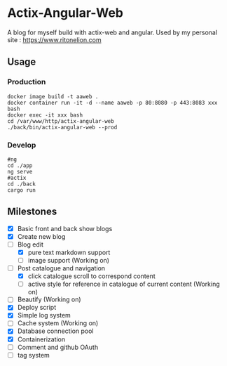 # Actix-Angular-Web

A blog for myself build with actix-web and angular. Used by my personal site : https://www.ritonelion.com

## Usage

### Production

```shell
docker image build -t aaweb .
docker container run -it -d --name aaweb -p 80:8080 -p 443:8083 xxx bash
docker exec -it xxx bash
cd /var/www/http/actix-angular-web
./back/bin/actix-angular-web --prod
```

### Develop

```shell
#ng
cd ./app
ng serve
#actix
cd ./back
cargo run
```

## Milestones

- [x] Basic front and back show blogs
- [x] Create new blog
- [ ] Blog edit
    - [x] pure text markdown support
    - [ ] image support (Working on)
- [ ] Post catalogue and navigation
    - [x] click catalogue scroll to correspond content
    - [ ] active style for reference in catalogue of current content (Working on)
- [ ] Beautify (Working on)
- [x] Deploy script
- [x] Simple log system
- [ ] Cache system (Working on)
- [x] Database connection pool
- [x] Containerization
- [ ] Comment and github OAuth
- [ ] tag system

###       
